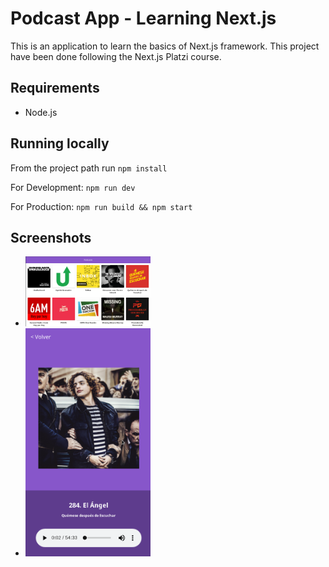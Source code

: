 # Podcast App - Learning Next.js

This is an application to learn the basics of Next.js framework. This project have been done following the 
Next.js Platzi course.

## Requirements

  * Node.js

## Running locally

  From the project path run `npm install`

  For Development:
    `npm run dev`

  For Production:
    `npm run build && npm start`

## Screenshots

 * <img src="./.readme-static-files/home.png" width="200">

  * <img src="./.readme-static-files/audio-clip.png" width="200">
